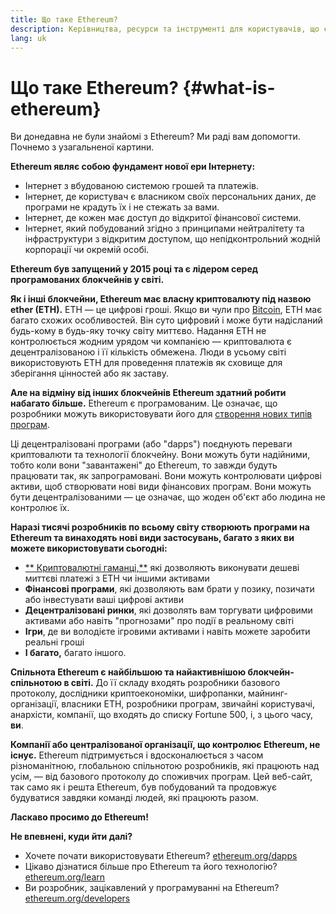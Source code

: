 ```yaml
---
title: Що таке Ethereum?
description: Керівництва, ресурси та інструменті для користувачів, що є новачками в Ethereum.
lang: uk
---
```


# Що таке Ethereum? {#what-is-ethereum}

Ви донедавна не були знайомі з Ethereum? Ми раді вам допомогти. Почнемо з узагальненої картини.

**Ethereum являє собою фундамент нової ери Інтернету:**

- Інтернет з вбудованою системою грошей та платежів.
- Інтернет, де користувач є власником своїх персональних даних, де програми не крадуть їх і не стежать за вами.
- Інтернет, де кожен має доступ до відкритої фінансової системи.
- Інтернет, який побудований згідно з принципами нейтралітету та інфраструктури з відкритим доступом, що непідконтрольний жодній корпорації чи окремій особі.

**Ethereum був запущений у 2015 році та є лідером серед програмованих блокчейнів у світі.**

**Як і інші блокчейни, Ethereum має власну криптовалюту під назвою ether (ETH).** ETH — це цифрові гроші. Якщо ви чули про [Bitcoin](http://bitcoin.org/), ETH має багато схожих особливостей. Він суто цифровий і може бути надісланий будь-кому в будь-яку точку світу миттєво. Надання ETH не контролюється жодним урядом чи компанією — криптовалюта є децентралізованою і її кількість обмежена. Люди в усьому світі використовують ETH для проведення платежів як сховище для зберігання цінностей або як заставу.

**Але на відміну від інших блокчейнів Ethereum здатний робити набагато більше.** Ethereum є програмованим. Це означає, що розробники можуть використовувати його для [створення нових типів програм](/uk/dapps/).

Ці децентралізовані програми (або "dapps") поєднують переваги криптовалюти та технології блокчейну. Вони можуть бути надійними, тобто коли вони "завантажені" до Ethereum, то завжди будуть працювати так, як запрограмовані. Вони можуть контролювати цифрові активи, щоб створювати нові види фінансових програм. Вони можуть бути децентралізованими — це означає, що жоден об'єкт або людина не контролює їх.

**Наразі тисячі розробників по всьому світу створюють програми на Ethereum та винаходять нові види застосувань, багато з яких ви можете використовувати сьогодні:**

- [** Криптовалютні гаманці,**](/uk/wallets/) які дозволяють виконувати дешеві миттєві платежі з ETH чи іншими активами
- **Фінансові програми**, які дозволяють вам брати у позику, позичати або інвестувати ваші цифрові активи
- **Децентралізовані ринки**, які дозволять вам торгувати цифровими активами або навіть "прогнозами" про події в реальному світі
- **Ігри**, де ви володієте ігровими активами і навіть можете заробити реальні гроші
- **І багато,** багато іншого.

**Спільнота Ethereum є найбільшою та найактивнішою блокчейн-спільнотою в світі.** До її складу входять розробники базового протоколу, дослідники криптоекономіки, шифропанки, майнинг-організації, власники ETH, розробники програм, звичайні користувачі, анархісти, компанії, що входять до списку Fortune 500, і, з цього часу, **ви**.

**Компанії або централізованої організації, що контролює Ethereum, не існує.** Ethereum підтримується і вдосконалюється з часом різноманітною, глобальною спільнотою розробників, які працюють над усім, — від базового протоколу до споживчих програм. Цей веб-сайт, так само як і решта Ethereum, був побудований та продовжує будуватися завдяки команді людей, які працюють разом.

**Ласкаво просимо до Ethereum!**

**Не впевнені, куди йти далі?**

- Хочете почати використовувати Ethereum? [ethereum.org/dapps](/uk/dapps/)
- Цікаво дізнатися більше про Ethereum та його технологію? [ethereum.org/learn](/uk/learn/)
- Ви розробник, зацікавлений у програмуванні на Ethereum? [ethereum.org/developers](/uk/developers/)
